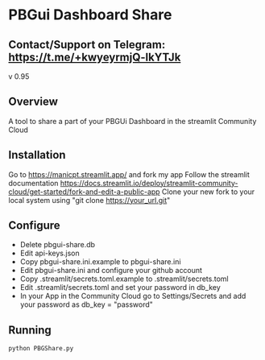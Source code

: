 # PBGui Dashboard Share

## Contact/Support on Telegram: https://t.me/+kwyeyrmjQ-lkYTJk

v 0.95

## Overview
A tool to share a part of your PBGUi Dashboard in the streamlit Community Cloud

## Installation
Go to https://manicpt.streamlit.app/ and fork my app
Follow the streamlit documentation https://docs.streamlit.io/deploy/streamlit-community-cloud/get-started/fork-and-edit-a-public-app
Clone your new fork to your local system using "git clone https://your_url.git"

## Configure
- Delete pbgui-share.db
- Edit api-keys.json
- Copy pbgui-share.ini.example to pbgui-share.ini
- Edit pbgui-share.ini and configure your github account
- Copy .streamlit/secrets.toml.example to .streamlit/secrets.toml
- Edit .streamlit/secrets.toml and set your password in db_key
- In your App in the Community Cloud go to Settings/Secrets and add your password as db_key = "password"

## Running
```
python PBGShare.py

```